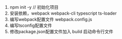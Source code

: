 1. npm init -y // 初始化项目
2. 安装依赖，webpack webpack-cli typescript ts-loader
3. 编写webpack配置文件 webpack.config.js
4. 编写tsconfig配置文件
5. 修改package.json配置文件加入 build 启动命令行文件
